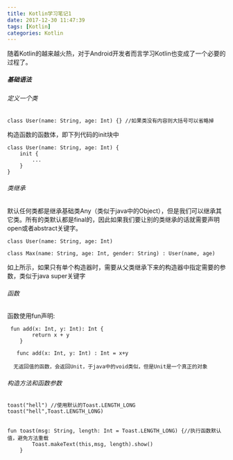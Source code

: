 ```yaml
---
title: Kotlin学习笔记1
date: 2017-12-30 11:47:39
tags: [Kotlin]
categories: Kotlin
---
```


随着Kotlin的越来越火热，对于Android开发者而言学习Kotlin也变成了一个必要的过程了。


##### 基础语法

###### 定义一个类

```
class User(name: String, age: Int) {} //如果类没有内容则大括号可以省略掉
```

构造函数的函数体，即下列代码的init块中

```
class User(name: String, age: Int) {
	init {
		...
	}
}
```

###### 类继承

默认任何类都是继承基础类Any（类似于java中的Object），但是我们可以继承其它类。所有的类默认都是final的，因此如果我们要让别的类继承的话就需要声明open或者abstract关键字。

```
class User(name: String, age: Int)

class Max(name: String, age: Int, gender: String) : User(name, age)
```
如上所示，如果只有单个构造器时，需要从父类继承下来的构造器中指定需要的参数，类似于java super关键字


###### 函数

函数使用fun声明:

```
 fun add(x: Int, y: Int): Int {
        return x + y
    }
   
   func add(x: Int, y: Int) : Int = x+y
    
  无返回值的函数，会返回Unit，于java中的void类似，但是Unit是一个真正的对象
```

###### 构造方法和函数参数

```
toast("hell") //使用默认的Toast.LENGTH_LONG
toast("hell",Toast.LENGTH_LONG)


fun toast(msg: String, length: Int = Toast.LENGTH_LONG) {//执行函数默认值，避免方法重载
        Toast.makeText(this,msg, length).show()
    }
```